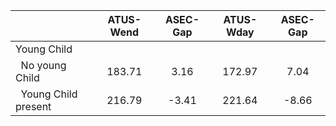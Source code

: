 
|                      |    ATUS-Wend |     ASEC-Gap |    ATUS-Wday |     ASEC-Gap |
| -------------------- | :----------: | :----------: | :----------: | :----------: |
| Young Child          |              |              |              |              |
| &nbsp;&nbsp;No young Child |       183.71 |         3.16 |       172.97 |         7.04 |
| &nbsp;&nbsp;Young Child present |       216.79 |        -3.41 |       221.64 |        -8.66 |

